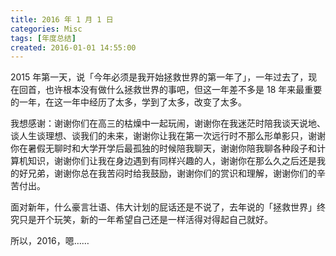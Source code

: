 ```yaml
---
title: 2016 年 1 月 1 日
categories: Misc
tags: [年度总结]
created: 2016-01-01 14:55:00
---
```


2015 年第一天，说「今年必须是我开始拯救世界的第一年了」，一年过去了，现在回首，也许根本没有做什么拯救世界的事吧，但这一年差不多是 18 年来最重要的一年，在这一年中经历了太多，学到了太多，改变了太多。

我想感谢：谢谢你们在高三的枯燥中一起玩闹，谢谢你在我迷茫时陪我谈天说地、谈人生谈理想、谈我们的未来，谢谢你让我在第一次远行时不那么形单影只，谢谢你在暑假无聊时和大学开学后最孤独的时候陪我聊天，谢谢你陪我聊各种段子和计算机知识，谢谢你们让我在身边遇到有同样兴趣的人，谢谢你在那么久之后还是我的好兄弟，谢谢你总在我苦闷时给我鼓励，谢谢你们的赏识和理解，谢谢你们的辛苦付出。

面对新年，什么豪言壮语、伟大计划的屁话还是不说了，去年说的「拯救世界」终究只是开个玩笑，新的一年希望自己还是一样活得对得起自己就好。

所以，2016，嗯……
